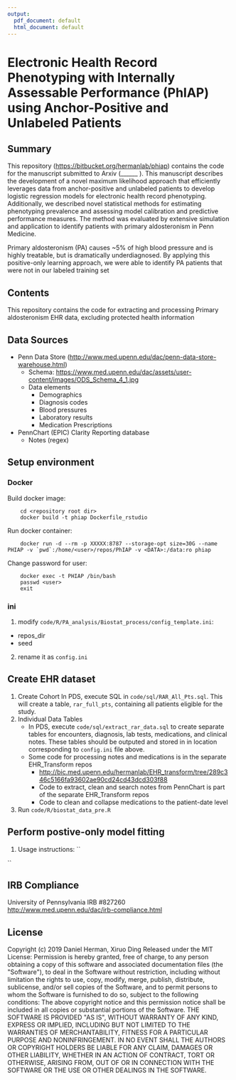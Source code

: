 ```yaml
---
output:
  pdf_document: default
  html_document: default
---
```


# Electronic Health Record Phenotyping with Internally Assessable Performance (PhIAP) using Anchor-Positive and Unlabeled Patients

## Summary

This repository (https://bitbucket.org/hermanlab/phiap) contains the code for the manuscript submitted to Arxiv (______ ). This manuscript describes the development of a novel maximum likelihood approach that efficiently leverages data from anchor-positive and unlabeled patients to develop logistic regression models for electronic health record phenotyping. Additionally, we described novel statistical methods for estimating phenotyping prevalence and assessing model calibration and predictive performance measures. The method was evaluated by extensive simulation and application to identify patients with primary aldosteronism in Penn Medicine.

Primary aldosteronism (PA) causes ~5% of high blood pressure and is highly treatable, but is dramatically underdiagnosed. By applying this positive-only learning approach, we were able to identify PA patients that were not in our labeled training set

## Contents

This repository contains the code for extracting and processing Primary aldosteronism EHR data, excluding protected health information
## Data Sources
* Penn Data Store (http://www.med.upenn.edu/dac/penn-data-store-warehouse.html)
  * Schema: https://www.med.upenn.edu/dac/assets/user-content/images/ODS_Schema_4_1.jpg
  * Data elements
	* Demographics
	* Diagnosis codes
	* Blood pressures
	* Laboratory results
	* Medication Prescriptions
* PennChart (EPIC) Clarity Reporting database
  * Notes (regex)

## Setup environment
### Docker

Build docker image:
```
	cd <repository root dir>
	docker build -t phiap Dockerfile_rstudio
```

Run docker container:
```
	docker run -d --rm -p XXXXX:8787 --storage-opt size=30G --name PHIAP -v `pwd`:/home/<user>/repos/PhIAP -v <DATA>:/data:ro phiap
```

Change password for user:
```
	docker exec -t PHIAP /bin/bash
	passwd <user>
	exit
```

### ini
1. modify `code/R/PA_analysis/Biostat_process/config_template.ini`:
  - repos_dir
  - seed
2. rename it as `config.ini`

## Create EHR dataset
1.  Create Cohort
In PDS, execute SQL in `code/sql/RAR_All_Pts.sql`. This will create a table, `rar_full_pts`, containing all patients eligible for the study.
2. Individual Data Tables
   - In PDS, execute `code/sql/extract_rar_data.sql` to create separate tables for encounters, diagnosis, lab tests, medications, and clinical notes. These tables should be outputed and stored in in location corresponding to `config.ini` file above.
   - Some code for processing notes and medications is in the separate EHR_Transform repos
	 - http://bic.med.upenn.edu/hermanlab/EHR_transform/tree/289c346c5166fa93602ae90cd24cd43dcd303f88
	 - Code to extract, clean and search notes from PennChart is part of the separate EHR_Transform repos
	 - Code to clean and collapse medications to the patient-date level
3. Run `code/R/biostat_data_pre.R`

## Perform postive-only model fitting
1. Usage instructions:
``

``

## IRB Compliance
University of Pennsylvania IRB #827260
http://www.med.upenn.edu/dac/irb-compliance.html

## License
Copyright (c) 2019 Daniel Herman, Xiruo Ding
Released under the MIT License:
Permission is hereby granted, free of charge, to any person obtaining a copy of this software and associated documentation files (the "Software"), to deal in the Software without restriction, including without limitation the rights to use, copy, modify, merge, publish, distribute, sublicense, and/or sell copies of the Software, and to permit persons to whom the Software is furnished to do so, subject to the following conditions:
The above copyright notice and this permission notice shall be included in all copies or substantial portions of the Software.
THE SOFTWARE IS PROVIDED "AS IS", WITHOUT WARRANTY OF ANY KIND, EXPRESS OR IMPLIED, INCLUDING BUT NOT LIMITED TO THE WARRANTIES OF MERCHANTABILITY, FITNESS FOR A PARTICULAR PURPOSE AND NONINFRINGEMENT. IN NO EVENT SHALL THE AUTHORS OR COPYRIGHT HOLDERS BE LIABLE FOR ANY CLAIM, DAMAGES OR OTHER LIABILITY, WHETHER IN AN ACTION OF CONTRACT, TORT OR OTHERWISE, ARISING FROM, OUT OF OR IN CONNECTION WITH THE SOFTWARE OR THE USE OR OTHER DEALINGS IN THE SOFTWARE.

